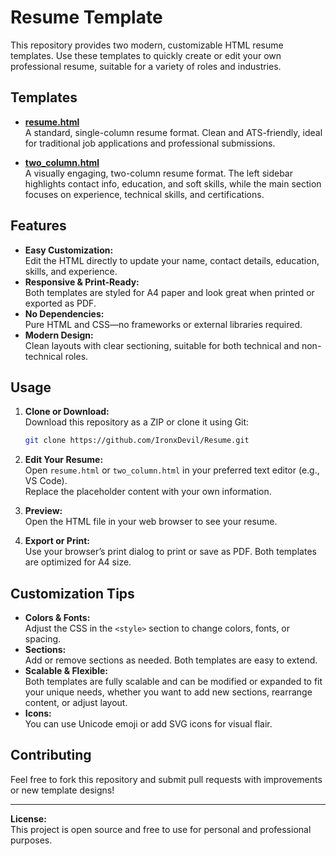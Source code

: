 # Resume Template

This repository provides two modern, customizable HTML resume templates. Use these templates to quickly create or edit your own professional resume, suitable for a variety of roles and industries.

## Templates

- **[resume.html](resume.html)**  
  A standard, single-column resume format. Clean and ATS-friendly, ideal for traditional job applications and professional submissions.

- **[two_column.html](two_column.html)**  
  A visually engaging, two-column resume format. The left sidebar highlights contact info, education, and soft skills, while the main section focuses on experience, technical skills, and certifications.

## Features

- **Easy Customization:**  
  Edit the HTML directly to update your name, contact details, education, skills, and experience.
- **Responsive & Print-Ready:**  
  Both templates are styled for A4 paper and look great when printed or exported as PDF.
- **No Dependencies:**  
  Pure HTML and CSS—no frameworks or external libraries required.
- **Modern Design:**  
  Clean layouts with clear sectioning, suitable for both technical and non-technical roles.

## Usage

1. **Clone or Download:**  
   Download this repository as a ZIP or clone it using Git:
   ```sh
   git clone https://github.com/IronxDevil/Resume.git
   ```

2. **Edit Your Resume:**  
   Open `resume.html` or `two_column.html` in your preferred text editor (e.g., VS Code).  
   Replace the placeholder content with your own information.

3. **Preview:**  
   Open the HTML file in your web browser to see your resume.

4. **Export or Print:**  
   Use your browser’s print dialog to print or save as PDF. Both templates are optimized for A4 size.

## Customization Tips

- **Colors & Fonts:**  
  Adjust the CSS in the `<style>` section to change colors, fonts, or spacing.
- **Sections:**  
  Add or remove sections as needed. Both templates are easy to extend.
- **Scalable & Flexible:**  
  Both templates are fully scalable and can be modified or expanded to fit your unique needs, whether you want to add new sections, rearrange content, or adjust layout.
- **Icons:**  
  You can use Unicode emoji or add SVG icons for visual flair.

## Contributing

Feel free to fork this repository and submit pull requests with improvements or new template designs!

---

**License:**  
This project is open source and free to use for personal and professional purposes.